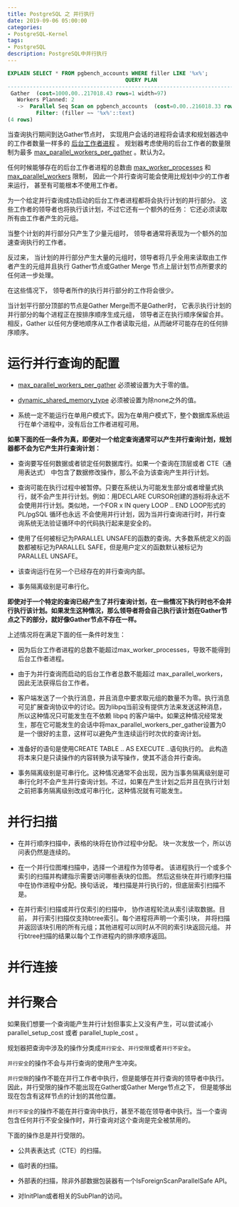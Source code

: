 ```yaml
---
title: PostgreSQL 之 并行执行
date: 2019-09-06 05:00:00
categories:
- PostgreSQL-Kernel
tags:
- PostgreSQL
description: PostgreSQL中并行执行
---
```


```sql
EXPLAIN SELECT * FROM pgbench_accounts WHERE filler LIKE '%x%';
                                     QUERY PLAN                                     
-------------------------------------------------------------------------------------
 Gather  (cost=1000.00..217018.43 rows=1 width=97)
   Workers Planned: 2
   ->  Parallel Seq Scan on pgbench_accounts  (cost=0.00..216018.33 rows=1 width=97)
         Filter: (filler ~~ '%x%'::text)
(4 rows)
```

当查询执行期间到达Gather节点时， 实现用户会话的进程将会请求和规划器选中的工作者数量一样多的 [后台工作者进程](http://www.postgres.cn/docs/11/bgworker.html) 。 规划器考虑使用的后台工作者的数量限制为最多 [max_parallel_workers_per_gather](http://www.postgres.cn/docs/11/runtime-config-resource.html#GUC-MAX-PARALLEL-WORKERS-PER-GATHER) 。默认为2。 

任何时候能够存在的后台工作者进程的总数由 [max_worker_processes](http://www.postgres.cn/docs/11/runtime-config-resource.html#GUC-MAX-WORKER-PROCESSES) 和 [max_parallel_workers](http://www.postgres.cn/docs/11/runtime-config-resource.html#GUC-MAX-PARALLEL-WORKERS) 限制， 因此一个并行查询可能会使用比规划中少的工作者来运行， 甚至有可能根本不使用工作者。

为一个给定并行查询成功启动的后台工作者进程都将会执行计划的并行部分。 这些工作者的领导者也将执行该计划，不过它还有一个额外的任务： 它还必须读取所有由工作者产生的元组。

当整个计划的并行部分只产生了少量元组时， 领导者通常将表现为一个额外的加速查询执行的工作者。

反过来， 当计划的并行部分产生大量的元组时，领导者将几乎全用来读取由工作者产生的元组并且执行 Gather节点或Gather Merge 节点上层计划节点所要求的任何进一步处理。

在这些情况下， 领导者所作的执行并行部分的工作将会很少。

当计划平行部分顶部的节点是Gather Merge而不是Gather时， 它表示执行计划的并行部分的每个进程正在按排序顺序生成元组， 领导者正在执行顺序保留合并。相反，Gather 以任何方便地顺序从工作者读取元组，从而破坏可能存在的任何排序顺序。

# 运行并行查询的配置

* [max_parallel_workers_per_gather](http://www.postgres.cn/docs/11/runtime-config-resource.html#GUC-MAX-PARALLEL-WORKERS-PER-GATHER) 必须被设置为大于零的值。

* [dynamic_shared_memory_type](http://www.postgres.cn/docs/10/runtime-config-resource.html#GUC-DYNAMIC-SHARED-MEMORY-TYPE) 必须被设置为除none之外的值。

* 系统一定不能运行在单用户模式下。因为在单用户模式下，整个数据库系统运行在单个进程中，没有后台工作者进程可用。

**如果下面的任一条件为真，即便对一个给定查询通常可以产生并行查询计划，规划器都不会为它产生并行查询计划：**

* 查询要写任何数据或者锁定任何数据库行。如果一个查询在顶层或者 CTE（通用表达式） 中包含了数据修改操作，那么不会为该查询产生并行计划。

* 查询可能在执行过程中被暂停。只要在系统认为可能发生部分或者增量式执行，就不会产生并行计划。例如：用DECLARE CURSOR创建的游标将永远不会使用并行计划。类似地，一个FOR x IN query LOOP .. END LOOP形式的 PL/pgSQL 循环也永远 不会使用并行计划，因为当并行查询进行时，并行查询系统无法验证循环中的代码执行起来是安全的。

* 使用了任何被标记为PARALLEL UNSAFE的函数的查询。大多数系统定义的函数都被标记为PARALLEL SAFE，但是用户定义的函数默认被标记为PARALLEL UNSAFE。

* 该查询运行在另一个已经存在的并行查询内部。

* 事务隔离级别是可串行化。

**即使对于一个特定的查询已经产生了并行查询计划，在一些情况下执行时也不会并行执行该计划。如果发生这种情况，那么领导者将会自己执行该计划在Gather节点之下的部分，就好像Gather节点不存在一样。**

上述情况将在满足下面的任一条件时发生：

* 因为后台工作者进程的总数不能超过max_worker_processes，导致不能得到后台工作者进程。

* 由于为并行查询而启动的后台工作者总数不能超过 max_parallel_workers，因此无法获得后台工作者。

* 客户端发送了一个执行消息，并且消息中要求取元组的数量不为零。执行消息可见扩展查询协议中的讨论。因为libpq当前没有提供方法来发送这种消息，所以这种情况只可能发生在不依赖 libpq 的客户端中。如果这种情况经常发生，那在它可能发生的会话中将max_parallel_workers_per_gather设置为0是一个很好的主意，这样可以避免产生连续运行时次优的查询计划。

* 准备好的语句是使用CREATE TABLE .. AS EXECUTE ..语句执行的。 此构造将本来只是只读操作的内容转换为读写操作，使其不适合并行查询。

* 事务隔离级别是可串行化。这种情况通常不会出现，因为当事务隔离级别是可串行化时不会产生并行查询计划。不过，如果在产生计划之后并且在执行计划之前把事务隔离级别改成可串行化，这种情况就有可能发生。

# 并行扫描

* 在并行顺序扫描中，表格的块将在协作过程中分配。 块一次发放一个，所以访问表仍然是连续的。

* 在一个并行位图堆扫描中，选择一个进程作为领导者。 该进程执行一个或多个索引的扫描并构建指示需要访问哪些表块的位图。 然后这些块在并行顺序扫描中在协作进程中分配。换句话说， 堆扫描是并行执行的，但底层索引扫描不是。

* 在并行索引扫描或并行仅索引的扫描中， 协作进程轮流从索引读取数据。目前， 并行索引扫描仅支持btree索引。每个进程将声明一个索引块， 并将扫描并返回该块引用的所有元组；其他进程可以同时从不同的索引块返回元组。 并行btree扫描的结果以每个工作进程内的排序顺序返回。

# 并行连接
# 并行聚合

如果我们想要一个查询能产生并行计划但事实上又没有产生，可以尝试减小 parallel_setup_cost 或者 parallel_tuple_cost 。

规划器把查询中涉及的操作分类成`并行安全`、`并行受限`或者`并行不安全`。

`并行安全`的操作不会与并行查询的使用产生冲突。

`并行受限`的操作不能在并行工作者中执行，但是能够在并行查询的领导者中执行。 因此，并行受限的操作不能出现在Gather或Gather Merge节点之下， 但是能够出现在包含有这样节点的计划的其他位置。

`并行不安全`的操作不能在并行查询中执行，甚至不能在领导者中执行。当一个查询包含任何并行不安全操作时，并行查询对这个查询是完全被禁用的。

下面的操作总是并行受限的。

* 公共表表达式（CTE）的扫描。

* 临时表的扫描。

* 外部表的扫描，除非外部数据包装器有一个IsForeignScanParallelSafe API。

* 对InitPlan或者相关的SubPlan的访问。












